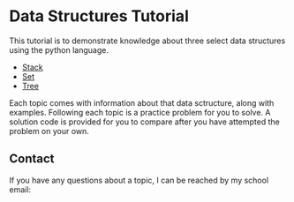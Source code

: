 # Data Structures Tutorial

This tutorial is to demonstrate knowledge about three select data structures using the python language.

- [Stack](stack.md)
- [Set](set.md)
- [Tree](tree.md)

Each topic comes with information about that data sctructure, along with examples. Following each topic is a practice problem for you to solve. 
A solution code is provided for you to compare after you have attempted the problem on your own.

## Contact

If you have any questions about a topic, I can be reached by my school email:



